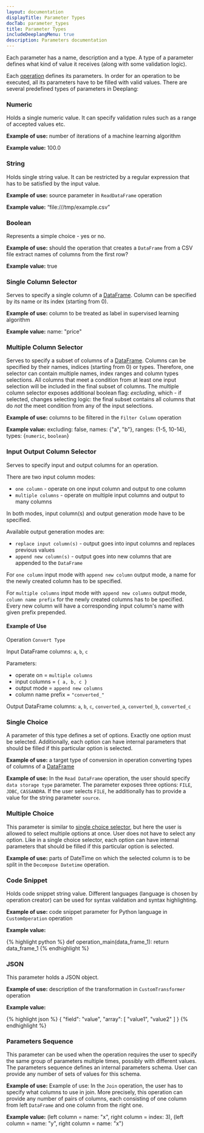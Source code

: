 ```yaml
---
layout: documentation
displayTitle: Parameter Types
docTab: parameter_types
title: Parameter Types
includeDeeplangMenu: true
description: Parameters documentation
---
```


Each parameter has a name, description and a type. A type of a parameter defines what kind of value it receives (along with some validation logic).

Each [operation](deeplang_overview.html#operations) defines its parameters. In order for an operation to be executed, all its parameters have to be filled with valid values.
There are several predefined types of parameters in Deeplang:

### Numeric
Holds a single numeric value. It can specify validation rules such as a range of accepted values etc.

**Example of use:** number of iterations of a machine learning algorithm

**Example value:** 100.0

### String
Holds single string value. It can be restricted by a regular expression that has to be satisfied by the input value.

**Example of use:** source parameter  in `ReadDataFrame` operation

**Example value:** “file:///tmp/example.csv”


### Boolean
Represents a simple choice - yes or no.

**Example of use:** should the operation that creates a `DataFrame` from a CSV file extract names of columns from the first row?

**Example value:** true

### Single Column Selector
Serves to specify a single column of a [DataFrame](classes/dataframe.html). Column can be specified by its name or its index (starting from 0).

**Example of use:** column to be treated as label in supervised learning algorithm

**Example value:** name: "price"

### Multiple Column Selector
Serves to specify a subset of columns of a [DataFrame](classes/dataframe.html). Columns can be specified by their names, indices (starting from 0) or types. Therefore, one selector can contain multiple names, index ranges and column types selections. All columns that meet a condition from at least one input selection will be included in the final subset of columns.
The multiple column selector exposes additional boolean flag: _excluding_, which - if selected, changes selecting logic: the final subset contains all columns that do _not_ the meet condition from any of the input selections.

**Example of use:** columns to be filtered in the `Filter Column` operation

**Example value:** excluding: false, names: {"a", "b"}, ranges: {1-5, 10-14}, types: {`numeric`, `boolean`}

### Input Output Column Selector
Serves to specify input and output columns for an operation.

There are two input column modes:

* `one column` - operate on one input column and output to one column
* `multiple columns` - operate on multiple input columns and output to many columns

In both modes, input column(s) and output generation mode have to be specified.

Available output generation modes are:

* `replace input column(s)` - output goes into input columns and replaces previous values
* `append new column(s)` - output goes into new columns that are appended to the `DataFrame`

For `one column` input mode with `append new column` output mode, a name for the newly created column
has to be specified.

For `multiple columns` input mode with `append new columns` output mode, `column name prefix` for
the newly created columns has to be specified. Every new column will have a corresponding input
column's name with given prefix prepended.

#### Example of Use

Operation `Convert Type`

Input DataFrame columns: `a`, `b`, `c`

Parameters:

* operate on = `multiple columns`
* input columns = `{ a, b, c }`
* output mode = `append new columns`
* column name prefix = `"converted_"`

Output DataFrame columns: `a`, `b`, `c`, `converted_a`, `converted_b`, `converted_c`

### Single Choice
A parameter of this type defines a set of options. Exactly one option must be selected. Additionally, each option can have internal parameters that should be filled if this particular option is selected.

**Example of use:** a target type of conversion in operation converting types of columns of a [DataFrame](classes/dataframe.html)

**Example of use:** In the `Read DataFrame` operation, the user should specify `data storage type` parameter. The parameter exposes three options: `FILE`, `JDBC`, `CASSANDRA`.
If the user selects `FILE`, he additionally has to provide a value for the string parameter `source`.

### Multiple Choice
This parameter is similar to [single choice selector](#single-choice), but here the user is allowed to select multiple options at once. User does not have to select any option.
Like in a single choice selector, each option can have internal parameters that should be filled if this particular option is selected.

**Example of use:** parts of DateTime on which the selected column is to be split in the `Decompose Datetime` operation.

### Code Snippet
Holds code snippet string value. Different languages (language is chosen by operation creator) can be used for syntax validation and syntax highlighting.

**Example of use:** code snippet parameter for Python language in `CustomOperation` operation

**Example value:**

{% highlight python %}
def operation_main(data_frame_1):
  return data_frame_1
{% endhighlight %}

### JSON
This parameter holds a JSON object.

**Example of use:** description of the transformation in `CustomTransformer` operation

**Example value:**

{% highlight json %}
{
  "field": "value",
  "array": [ "value1", "value2" ]
}
{% endhighlight %}


### Parameters Sequence
This parameter can be used when the operation requires the user to specify the same group of parameters multiple times, possibly with different values. The parameters sequence defines an internal parameters schema. User can provide any number of sets of values for this schema.

**Example of use:** Example of use: In the `Join` operation, the user has to specify what columns to use in join. More precisely, this operation can provide any number of pairs of columns, each consisting of one column from left `DataFrame` and one column from the right one.

**Example value:** (left column = name: "x", right column = index: 3), (left column = name: "y", right column = name: "x")
